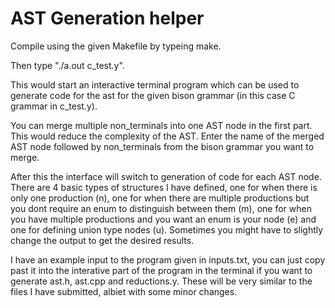 # AST Generation helper

Compile using the given Makefile by typeing make.

Then type "./a.out c_test.y".

This would start an interactive terminal program which can be used to generate code for the ast for the given bison grammar (in this case C grammar in c_test.y).

You can merge multiple non\_terminals into one AST node in the first part. This would reduce the complexity of the AST. Enter the name of the merged AST node followed by non\_terminals from the bison grammar you want to merge. 

After this the interface will switch to generation of code for each AST node. There are 4 basic types of structures I have defined, one for when there is only one production (n), one for when there are multiple productions but you dont require an enum to distinguish between them (m), one for when you have multiple productions and you want an enum is your node (e) and one for defining union type nodes (u). Sometimes you might have to slightly change the output to get the desired results. 

I have an example input to the program given in inputs.txt, you can just copy past it into the interative part of the program in the terminal if you want to generate ast.h, ast.cpp and reductions.y. These will be very similar to the files I have submitted, albiet with some minor changes. 
